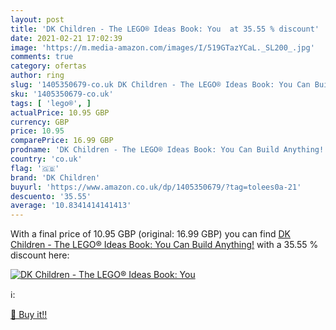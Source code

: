 ```yaml
---
layout: post
title: 'DK Children - The LEGO® Ideas Book: You  at 35.55 % discount'
date: 2021-02-21 17:02:39
image: 'https://m.media-amazon.com/images/I/519GTazYCaL._SL200_.jpg'
comments: true
category: ofertas
author: ring
slug: '1405350679-co.uk DK Children - The LEGO® Ideas Book: You Can Build...'
sku: '1405350679-co.uk'
tags: [ 'lego®', ]
actualPrice: 10.95 GBP
currency: GBP
price: 10.95
comparePrice: 16.99 GBP
prodname: 'DK Children - The LEGO® Ideas Book: You Can Build Anything!'
country: 'co.uk'
flag: '🇬🇧'
brand: 'DK Children'
buyurl: 'https://www.amazon.co.uk/dp/1405350679/?tag=tolees0a-21'
descuento: '35.55'
average: '10.8341414141413'
---
```


With a final price of 10.95 GBP (original: 16.99 GBP) you can find [DK Children - The LEGO® Ideas Book: You Can Build Anything!](https://www.amazon.co.uk/dp/1405350679/?tag=tolees0a-21) with a  35.55 % discount here:

[![DK Children - The LEGO® Ideas Book: You ](https://m.media-amazon.com/images/I/519GTazYCaL._SL200_.jpg)](https://www.amazon.co.uk/dp/1405350679/?tag=tolees0a-21)

ℹ️:


[🛒 Buy it!!](https://www.amazon.co.uk/dp/1405350679/?tag=tolees0a-21)
